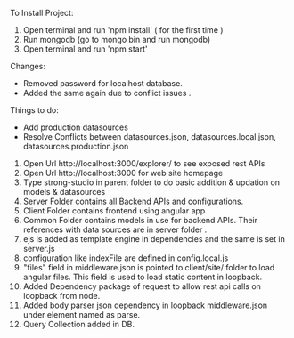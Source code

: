 To Install Project:
1. Open terminal and run 'npm install' ( for the first time )
2. Run mongodb (go to mongo bin and run mongodb)
3. Open terminal and run 'npm start'

Changes:
* Removed password for localhost database.
* Added the same again due to conflict issues .

Things to do:
* Add production datasources
* Resolve Conflicts between datasources.json, datasources.local.json, datasources.production.json



1. Open Url http://localhost:3000/explorer/ to see exposed rest APIs
2. Open Url http://localhost:3000 for web site homepage
3. Type strong-studio in parent folder to do basic addition & updation on models & datasources
4. Server Folder contains all Backend APIs and configurations.
5. Client Folder contains frontend using angular app  
6. Common Folder contains models in use for backend APIs. Their references with data sources are in server folder .
7. ejs is added as template engine in dependencies and the same is set in server.js
8. configuration like indexFile are defined in config.local.js
9. "files" field in middleware.json is pointed to client/site/ folder to load angular files. This field is used to load static content in loopback.
10. Added Dependency package of request to allow rest api calls on loopback from node.
11. Added body parser json dependency in loopback middleware.json under element named as parse.
12. Query Collection added in DB.
